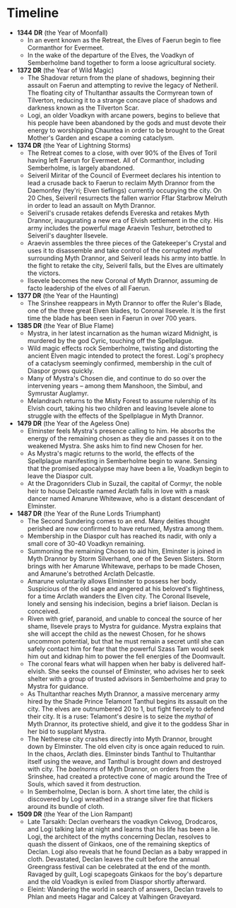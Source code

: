 # Timeline

- **1344** **DR** (the Year of Moonfall)
    - In an event known as the Retreat, the Elves of Faerun begin to flee Cormanthor for Evermeet.
    - In the wake of the departure of the Elves, the Voadkyn of Semberholme band together to form a loose agricultural society.
- **1372 DR** (the Year of Wild Magic)
    - The Shadovar return from the plane of shadows, beginning their assault on Faerun and attempting to revive the legacy of Netheril. The floating city of Thultanthar assaults the Cormyrean town of Tilverton, reducing it to a strange concave place of shadows and darkness known as the Tilverton Scar.
    - Logi, an older Voadkyn with arcane powers, begins to believe that his people have been abandoned by the gods and must devote their energy to worshipping Chauntea in order to be brought to the Great Mother's Garden and escape a coming cataclysm.
- **1374 DR** (the Year of Lightning Storms)
    - The Retreat comes to a close, with over 90% of the Elves of Toril having left Faerun for Evermeet. All of Cormanthor, including Semberholme, is largely abandoned.
    - Seiveril Miritar of the Council of Evermeet declares his intention to lead a crusade back to Faerun to reclaim Myth Drannor from the Daemonfey (fey'ri; Elven tieflings) currently occupying the city. On 20 Ches, Seiveril resurrects the fallen warrior Fflar Starbrow Melruth in order to lead an assault on Myth Drannor.
    - Seiveril's crusade retakes defends Evereska and retakes Myth Drannor, inaugurating a new era of Elvish settlement in the city. His army includes the powerful mage Araevin Teshurr, betrothed to Seiveril's daughter Ilsevele.
    - Araevin assembles the three pieces of the Gatekeeper's Crystal and uses it to disassemble and take control of the corrupted *mythal* surrounding Myth Drannor, and Seiveril leads his army into battle. In the fight to retake the city, Seiveril falls, but the Elves are ultimately the victors.
    - Ilsevele becomes the new Coronal of Myth Drannor, assuming de facto leadership of the elves of all Faerun.
- **1377 DR** (the Year of the Haunting)
    - The Srinshee reappears in Myth Drannor to offer the Ruler's Blade, one of the three great Elven blades, to Coronal Ilsevele. It is the first time the blade has been seen in Faerun in over 700 years.
- **1385 DR** (the Year of Blue Flame)
    - Mystra, in her latest incarnation as the human wizard Midnight, is murdered by the god Cyric, touching off the Spellplague.
    - Wild magic effects rock Semberholme, twisting and distorting the ancient Elven magic intended to protect the forest. Logi's prophecy of a cataclysm seemingly confirmed, membership in the cult of Diaspor grows quickly.
    - Many of Mystra's Chosen die, and continue to do so over the intervening years – among them Manshoon, the Simbul, and Symrustar Auglamyr.
    - Melandrach returns to the Misty Forest to assume rulership of its Elvish court, taking his two children and leaving Isevele alone to struggle with the effects of the Spellplague in Myth Drannor.
- **1479 DR** (the Year of the Ageless One)
    - Elminster feels Mystra's presence calling to him. He absorbs the energy of the remaining chosen as they die and passes it on to the weakened Mystra. She asks him to find new Chosen for her.
    - As Mystra's magic returns to the world, the effects of the Spellplague manifesting in Semberholme begin to wane. Sensing that the promised apocalypse may have been a lie, Voadkyn begin to leave the Diaspor cult.
    - At the Dragonriders Club in Suzail, the capital of Cormyr, the noble heir to house Delcastle named Arclath falls in love with a mask dancer named Amarune Whitewave, who is a distant descendant of Elminster.
- **1487 DR** (the Year of the Rune Lords Triumphant)
    - The Second Sundering comes to an end. Many deities thought perished are now confirmed to have returned, Mystra among them.
    - Membership in the Diaspor cult has reached its nadir, with only a small core of 30-40 Voadkyn remaining.
    - Summoning the remaining Chosen to aid him, Elminster is joined in Myth Drannor by Storm Silverhand, one of the Seven Sisters. Storm brings with her Amarune Whitewave, perhaps to be made Chosen, and Amarune's betrothed Arclath Delcastle.
    - Amarune voluntarily allows Elminster to possess her body. Suspicious of the old sage and angered at his beloved's flightiness, for a time Arclath wanders the Elven city. The Coronal Ilsevele, lonely and sensing his indecision, begins a brief liaison. Declan is conceived.
    - Riven with grief, paranoid, and unable to conceal the source of her shame, Ilsevele prays to Mystra for guidance. Mystra explains that she will accept the child as the newest Chosen, for he shows uncommon potential, but that he must remain a secret until she can safely contact him for fear that the powerful Szass Tam would seek him out and kidnap him to power the fell energies of the Doomvault.
    - The coronal fears what will happen when her baby is delivered half-elvish. She seeks the counsel of Elminster, who advises her to seek shelter with a group of trusted advisors in Semberholme and pray to Mystra for guidance.
    - As Thultanthar reaches Myth Drannor, a massive mercenary army hired by the Shade Prince Telamont Tanthul begins its assault on the city. The elves are outnumbered 20 to 1, but fight fiercely to defend their city. It is a ruse: Telamont's desire is to seize the *mythal* of Myth Drannor, its protective shield, and give it to the goddess Shar in her bid to supplant Mystra.
    - The Netherese city crashes directly into Myth Drannor, brought down by Elminster. The old elven city is once again reduced to ruin. In the chaos, Arclath dies. Elminster binds Tanthul to Thultanthar itself using the weave, and Tanthul is brought down and destroyed with city. The *baelnorns* of Myth Drannor, on orders from the Srinshee, had created a protective cone of magic around the Tree of Souls, which saved it from destruction.
    - In Semberholme, Declan is born. A short time later, the child is discovered by Logi wreathed in a strange silver fire that flickers around its bundle of cloth.
- **1509 DR** (the Year of the Lion Rampant)
    - Late Tarsakh: Declan overhears the voadkyn Cekvog, Drodcaros, and Logi talking late at night and learns that his life has been a lie. Logi, the architect of the myths concerning Declan, resolves to quash the dissent of Ginkaos, one of the remaining skeptics of Declan. Logi also reveals that he found Declan as a baby wrapped in cloth. Devastated, Declan leaves the cult before the annual Greengrass festival can be celebrated at the end of the month. Ravaged by guilt, Logi scapegoats Ginkaos for the boy's departure and the old Voadkyn is exiled from Diaspor shortly afterward.
    - Eleint: Wandering the world in search of answers, Declan travels to Phlan and meets Hagar and Calcey at Valhingen Graveyard.